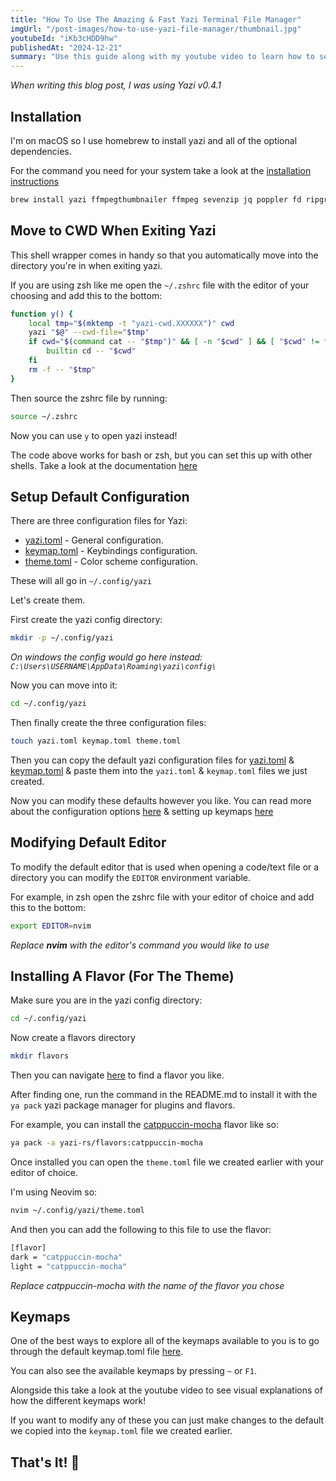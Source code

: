 ```yaml
---
title: "How To Use The Amazing & Fast Yazi Terminal File Manager"
imgUrl: "/post-images/how-to-use-yazi-file-manager/thumbnail.jpg"
youtubeId: "iKb3cHDD9hw"
publishedAt: "2024-12-21"
summary: "Use this guide along with my youtube video to learn how to setup & use the yazi terminal file manager for an awesome boost to your workflow."
---
```


_When writing this blog post, I was using Yazi v0.4.1_

## Installation

I'm on macOS so I use homebrew to install yazi and all of the optional dependencies.

For the command you need for your system take a look at the [installation instructions](https://yazi-rs.github.io/docs/installation)

```bash
brew install yazi ffmpegthumbnailer ffmpeg sevenzip jq poppler fd ripgrep fzf zoxide imagemagick font-symbols-only-nerd-font
```

## Move to CWD When Exiting Yazi

This shell wrapper comes in handy so that you automatically move into the directory you're in when exiting yazi.

If you are using zsh like me open the `~/.zshrc` file with the editor of your choosing and add this to the bottom:

```bash
function y() {
	local tmp="$(mktemp -t "yazi-cwd.XXXXXX")" cwd
	yazi "$@" --cwd-file="$tmp"
	if cwd="$(command cat -- "$tmp")" && [ -n "$cwd" ] && [ "$cwd" != "$PWD" ]; then
		builtin cd -- "$cwd"
	fi
	rm -f -- "$tmp"
}
```

Then source the zshrc file by running:

```bash
source ~/.zshrc
```

Now you can use `y` to open yazi instead!

The code above works for bash or zsh, but you can set this up with other shells. Take a look at the documentation [here](https://yazi-rs.github.io/docs/quick-start#shell-wrapper)

## Setup Default Configuration

There are three configuration files for Yazi:

- [yazi.toml](https://yazi-rs.github.io/docs/configuration/yazi) - General configuration.
- [keymap.toml](https://yazi-rs.github.io/docs/configuration/keymap) - Keybindings configuration.
- [theme.toml](https://yazi-rs.github.io/docs/configuration/theme) - Color scheme configuration.

These will all go in `~/.config/yazi`

Let's create them.

First create the yazi config directory:

```bash
mkdir -p ~/.config/yazi
```

_On windows the config would go here instead: `C:\Users\USERNAME\AppData\Roaming\yazi\config\`_

Now you can move into it:

```bash
cd ~/.config/yazi
```

Then finally create the three configuration files:

```bash
touch yazi.toml keymap.toml theme.toml
```

Then you can copy the default yazi configuration files for [yazi.toml](https://github.com/sxyazi/yazi/blob/shipped/yazi-config/preset/yazi-default.toml) & [keymap.toml](https://github.com/sxyazi/yazi/blob/shipped/yazi-config/preset/keymap-default.toml)
& paste them into the `yazi.toml` & `keymap.toml` files we just created.

Now you can modify these defaults however you like. You can read more about the
configuration options [here](https://yazi-rs.github.io/docs/configuration/yazi) & setting up
keymaps [here](https://yazi-rs.github.io/docs/configuration/keymap)

## Modifying Default Editor

To modify the default editor that is used when opening a code/text file or a directory you can modify the `EDITOR` environment variable.

For example, in zsh open the zshrc file with your editor of choice and add this to the bottom:

```bash
export EDITOR=nvim
```

_Replace **nvim** with the editor's command you would like to use_

## Installing A Flavor (For The Theme)

Make sure you are in the yazi config directory:

```bash
cd ~/.config/yazi
```

Now create a flavors directory

```bash
mkdir flavors
```

Then you can navigate [here](https://github.com/yazi-rs/flavors) to find a flavor you like.

After finding one, run the command in the README.md to install it with the `ya pack` yazi package manager for plugins and flavors.

For example, you can install the [catppuccin-mocha](https://github.com/yazi-rs/flavors/tree/main/catppuccin-mocha.yazi) flavor like so:

```bash
ya pack -a yazi-rs/flavors:catppuccin-mocha
```

Once installed you can open the `theme.toml` file we created earlier with your editor of choice.

I'm using Neovim so:

```bash
nvim ~/.config/yazi/theme.toml
```

And then you can add the following to this file to use the flavor:

```bash
[flavor]
dark = "catppuccin-mocha"
light = "catppuccin-mocha"
```

_Replace catppuccin-mocha with the name of the flavor you chose_

## Keymaps

One of the best ways to explore all of the keymaps available to you is to go through the default
keymap.toml file [here](https://github.com/sxyazi/yazi/blob/shipped/yazi-config/preset/keymap-default.toml).

You can also see the available keymaps by pressing `~` or `F1`.

Alongside this take a look at the youtube video to see visual explanations of how the different keymaps work!

If you want to modify any of these you can just make changes to the default we copied into the `keymap.toml` file we created earlier.

## That's It! 🚀
